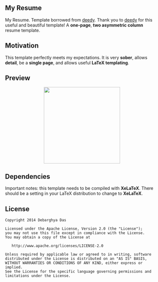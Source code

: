 ## My Resume

My Resume. Template borrowed from [deedy](https://github.com/deedydas/Deedy-Resume). Thank you to [deedy](https://github.com/deedydas/Deedy-Resume) for this useful and beautiful template!
A **one-page**, **two asymmetric column** resume template.

## Motivation

This template perfectly meets my expectations. It is very **sober**, allows **detail**, be a **single page**, and allows useful **LaTeX templating**.

## Preview

<p align="center">
    <a href="https://github.com/mxhduk/my-resume/raw/master/resume-maxime-hardy.pdf"><img src="https://github.com/mxhduk/my-resume/blob/master/resume-preview.png?raw=true" width="250"></a>
</p>

## Dependencies

Important notes: this template needs to be compiled with **XeLaTeX**. There should be a setting in your LaTeX distribution to change to **XeLaTeX**.

## License
    Copyright 2014 Debarghya Das

    Licensed under the Apache License, Version 2.0 (the "License");
    you may not use this file except in compliance with the License.
    You may obtain a copy of the License at

       http://www.apache.org/licenses/LICENSE-2.0

    Unless required by applicable law or agreed to in writing, software
    distributed under the License is distributed on an "AS IS" BASIS,
    WITHOUT WARRANTIES OR CONDITIONS OF ANY KIND, either express or implied.
    See the License for the specific language governing permissions and
    limitations under the License.
